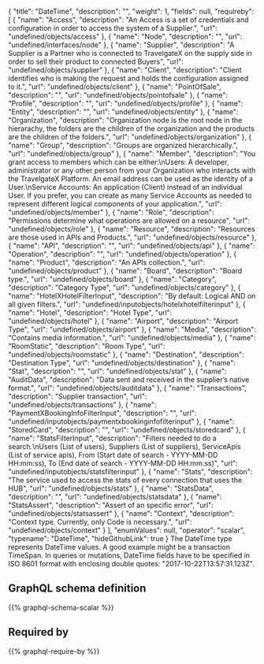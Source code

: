 {
  "title": "DateTime",
  "description": "",
  "weight": 1,
  "fields": null,
  "requireby": [
    {
      "name": "Access",
      "description": "An Access is a set of credentials and configuration in order to access the system of a Supplier.",
      "url": "undefined/objects/access"
    },
    {
      "name": "Node",
      "description": "",
      "url": "undefined/interfaces/node"
    },
    {
      "name": "Supplier",
      "description": "A Supplier is a Partner who is connected to TravelgateX on the supply side in order to sell their product to connected Buyers",
      "url": "undefined/objects/supplier"
    },
    {
      "name": "Client",
      "description": "Client identifies who is making the request and holds the configuration assigned to it.",
      "url": "undefined/objects/client"
    },
    {
      "name": "PointOfSale",
      "description": "",
      "url": "undefined/objects/pointofsale"
    },
    {
      "name": "Profile",
      "description": "",
      "url": "undefined/objects/profile"
    },
    {
      "name": "Entity",
      "description": "",
      "url": "undefined/objects/entity"
    },
    {
      "name": "Organization",
      "description": "Organization node is the root node in the hierarachy, the folders are the children of the organization and the products are the children of the folders.",
      "url": "undefined/objects/organization"
    },
    {
      "name": "Group",
      "description": "Groups are organized hierarchically.",
      "url": "undefined/objects/group"
    },
    {
      "name": "Member",
      "description": "You grant access to members which can be either:\nUsers: A developer, administrator or any other person from your Organization who interacts with the TravelgateX Platform. An email address can be used as the identity of a User.\nService Accounts: An application (Client) instead of an individual User. If you prefer, you can create as many Service Accounts as needed to represent different logical components of your application.",
      "url": "undefined/objects/member"
    },
    {
      "name": "Role",
      "description": "Permissions determine what operations are allowed on a resource",
      "url": "undefined/objects/role"
    },
    {
      "name": "Resource",
      "description": "Resources are those used in APIs and Products.",
      "url": "undefined/objects/resource"
    },
    {
      "name": "API",
      "description": "",
      "url": "undefined/objects/api"
    },
    {
      "name": "Operation",
      "description": "",
      "url": "undefined/objects/operation"
    },
    {
      "name": "Product",
      "description": "An APIs collection.",
      "url": "undefined/objects/product"
    },
    {
      "name": "Board",
      "description": "Board type.",
      "url": "undefined/objects/board"
    },
    {
      "name": "Category",
      "description": "Category Type",
      "url": "undefined/objects/category"
    },
    {
      "name": "HotelXHotelFilterInput",
      "description": "By default: Logical AND on all given filters.",
      "url": "undefined/inputobjects/hotelxhotelfilterinput"
    },
    {
      "name": "Hotel",
      "description": "Hotel Type",
      "url": "undefined/objects/hotel"
    },
    {
      "name": "Airport",
      "description": "Airport Type",
      "url": "undefined/objects/airport"
    },
    {
      "name": "Media",
      "description": "Contains media information.",
      "url": "undefined/objects/media"
    },
    {
      "name": "RoomStatic",
      "description": "Room Type",
      "url": "undefined/objects/roomstatic"
    },
    {
      "name": "Destination",
      "description": "Destination Type",
      "url": "undefined/objects/destination"
    },
    {
      "name": "Stat",
      "description": "",
      "url": "undefined/objects/stat"
    },
    {
      "name": "AuditData",
      "description": "Data sent and received in the supplier’s native format.",
      "url": "undefined/objects/auditdata"
    },
    {
      "name": "Transactions",
      "description": "Supplier transaction",
      "url": "undefined/objects/transactions"
    },
    {
      "name": "PaymentXBookingInfoFilterInput",
      "description": "",
      "url": "undefined/inputobjects/paymentxbookinginfofilterinput"
    },
    {
      "name": "StoredCard",
      "description": "",
      "url": "undefined/objects/storedcard"
    },
    {
      "name": "StatsFilterInput",
      "description": "Filters needed to do a search.\nUsers (List of users), Suppliers (List of suppliers), ServiceApis (List of service apis), From (Start date of search - YYYY-MM-DD HH:mm:ss), To (End date of search - YYYY-MM-DD HH:mm:ss)",
      "url": "undefined/inputobjects/statsfilterinput"
    },
    {
      "name": "Stats",
      "description": "The service used to access the stats of every connection that uses the HUB",
      "url": "undefined/objects/stats"
    },
    {
      "name": "StatsData",
      "description": "",
      "url": "undefined/objects/statsdata"
    },
    {
      "name": "StatsAssert",
      "description": "Assert of an specific error",
      "url": "undefined/objects/statsassert"
    },
    {
      "name": "Context",
      "description": "Context type. Currently, only Code is necessary.",
      "url": "undefined/objects/context"
    }
  ],
  "enumValues": null,
  "operator": "scalar",
  "typename": "DateTime",
  "hideGithubLink": true
}
The DateTime type represents DateTime values. A good example might be a transaction TimeSpan.
In queries or mutations, DateTime fields have to be specified in ISO 8601 format with enclosing double quotes: "2017-10-22T13:57:31.123Z".
## GraphQL schema definition

{{% graphql-schema-scalar %}}

## Required by

{{% graphql-require-by %}}
